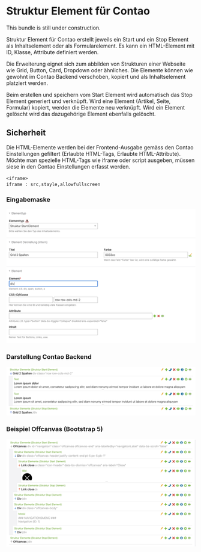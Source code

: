 # Struktur Element für Contao
This bundle is still under construction.

Struktur Element für Contao erstellt jeweils ein Start und ein Stop Element als Inhaltselement oder als Formularelement. Es kann ein HTML-Element mit ID, Klasse, Attribute definiert werden.

Die Erweiterung eignet sich zum abbilden von Strukturen einer Webseite wie Grid, Button, Card, Dropdown oder ähnliches. Die Elemente können wie gewohnt im Contao Backend verschoben, kopiert und als Inhaltselement platziert werden.

Beim erstellen und speichern vom Start Element wird automatisch das Stop Element generiert und verknüpft. Wird eine Element (Artikel, Seite, Formular) kopiert, werden die Elemente neu verknüpft. Wird ein Element gelöscht wird das dazugehörige Element ebenfalls gelöscht.

## Sicherheit
Die HTML-Elemente werden bei der Frontend-Ausgabe gemäss den Contao Einstellungen gefiltert (Erlaubte HTML-Tags, Erlaubte HTML-Attribute). Möchte man spezielle HTML-Tags wie iframe oder script ausgeben, müssen siese in den Contao Einstellungen erfasst werden.

```
<iframe>
iframe : src,stayle,allowfullscreen
```

### Eingabemaske
![Alt text](docs/structure_start.png?raw=true "struture element start")

### Darstellung Contao Backend
![Alt text](docs/structure_start_grid.png?raw=true "struture element grid")


### Beispiel Offcanvas (Bootstrap 5)
![Alt text](docs/offcanvas.png?raw=true "offcanvas")


